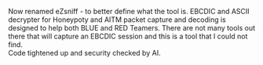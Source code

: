 Now renamed eZsniff - to better define what the tool is.
EBCDIC and ASCII decrypter for Honeypoty and AITM packet capture and decoding is designed to help both BLUE and RED Teamers. There are not many tools out there that will capture an EBCDIC session and this is a tool that I could not find.  
Code tightened up and security checked by AI.  
